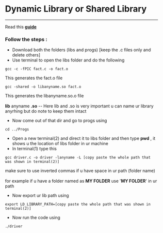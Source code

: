# Dynamic Library or Shared Library
---

Read this __[guide](https://www.geeksforgeeks.org/working-with-shared-libraries-set-2/)__

### Follow the steps : 

- Download both the folders (libs and progs) [keep the .c files only and delete others]
- Use terminal to open the libs folder and do the following
```
gcc -c -fPIC fact.c -o fact.o
```
This generates the fact.o file
```
gcc -shared -o libanyname.so fact.o
```
This generates the libanyname.so.o file<br><br>
__lib__ anyname __.so__ -- Here lib and .so is very important u can name ur library anyrhing but do note to keep them intact
- Now come out of that dir and go to progs using
```
cd ../Progs
```
- Open a new terminal(2) and direct it to libs folder and then type __pwd__ , it shows u the location of libs folder in ur machine
- In terminal(1) type this
```
gcc driver.c -o driver -lanyname -L [copy paste the whole path that was shown in terminal(2)]
```
make sure to use inverted commas if u have space in ur path (folder name) <br><br>
for example if u have a folder named as __MY FOLDER__ use '__MY FOLDER__' in ur path
- Now export ur lib path using
```
export LD_LIBRARY_PATH=[copy paste the whole path that was shown in terminal(2)]
```
- Now run the code using
```
./driver
```
